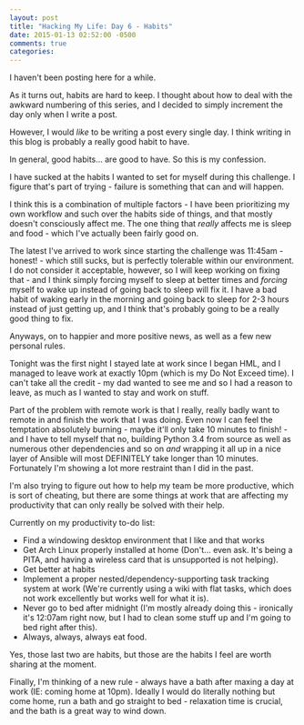 ```yaml
---
layout: post
title: "Hacking My Life: Day 6 - Habits"
date: 2015-01-13 02:52:00 -0500
comments: true
categories: 
---
```

I haven't been posting here for a while.

As it turns out, habits are hard to keep. I thought about how to deal with the awkward numbering of this series, and I decided to simply increment the day only when I write a post.

However, I would *like* to be writing a post every single day. I think writing in this blog is probably a really good habit to have.

In general, good habits... are good to have. So this is my confession.

<!-- more -->

I have sucked at the habits I wanted to set for myself during this challenge. I figure that's part of trying - failure is something that can and will happen.

I think this is a combination of multiple factors - I have been prioritizing my own workflow and such over the habits side of things, and that mostly doesn't consciously affect me. The one thing that *really* affects me is sleep and food - which I've actually been fairly good on.

The latest I've arrived to work since starting the challenge was 11:45am - honest! - which still sucks, but is perfectly tolerable within our environment. I do not consider it acceptable, however, so I will keep working on fixing that - and I think simply forcing myself to sleep at better times and *forcing* myself to wake up instead of going back to sleep will fix it. I have a bad habit of waking early in the morning and going back to sleep for 2-3 hours instead of just getting up, and I think that's probably going to be a really good thing to fix.

Anyways, on to happier and more positive news, as well as a few new personal rules.

Tonight was the first night I stayed late at work since I began HML, and I managed to leave work at exactly 10pm (which is my Do Not Exceed time). I can't take all the credit - my dad wanted to see me and so I had a reason to leave, as much as I wanted to stay and work on stuff.

Part of the problem with remote work is that I really, really badly want to remote in and finish the work that I was doing. Even now I can feel the temptation absolutely burning - maybe it'll only take 10 minutes to finish! - and I have to tell myself that no, building Python 3.4 from source as well as numerous other dependencies and so on *and* wrapping it all up in a nice layer of Ansible will most DEFINITELY take longer than 10 minutes. Fortunately I'm showing a lot more restraint than I did in the past.

I'm also trying to figure out how to help my team be more productive, which is sort of cheating, but there are some things at work that are affecting my productivity that can only really be solved with their help.

Currently on my productivity to-do list:
* Find a windowing desktop environment that I like and that works
* Get Arch Linux properly installed at home (Don't... even ask. It's being a PITA, and having a wireless card that is unsupported is not helping).
* Get better at habits
* Implement a proper nested/dependency-supporting task tracking system at work (We're currently using a wiki with flat tasks, which does not work excellently but works well for what it is).
* Never go to bed after midnight (I'm mostly already doing this - ironically it's 12:07am right now, but I had to clean some stuff up and I'm going to bed right after this).
* Always, always, always eat food.

Yes, those last two are habits, but those are the habits I feel are worth sharing at the moment.

Finally, I'm thinking of a new rule - always have a bath after maxing a day at work (IE: coming home at 10pm). Ideally I would do literally nothing but come home, run a bath and go straight to bed - relaxation time is crucial, and the bath is a great way to wind down.
